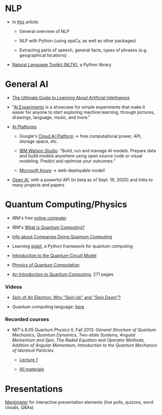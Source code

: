 # NLP

- In [this](https://medium.com/@ageitgey/natural-language-processing-is-fun-9a0bff37854e) article:

  - General overview of NLP
  
  - NLP with Python (using spaCy, as well as other packages)
  
  - Extracting parts of speech, general facts, types of phrases (e.g. geographical locations)
  
- [Natural Language Toolkit (NLTK)](https://www.nltk.org/), a Python library

# General AI

- [The Ultimate Guide to Learning About Artificial Intelligence](https://medium.com/@mr.adam.maj/the-ultimate-guide-to-becoming-an-artificial-intelligence-expert-db5124dc8ae0#cf98)

- "[AI Experiments](https://experiments.withgoogle.com/collection/ai) is a showcase for simple
experiments that make it easier for anyone to start exploring machine learning, through pictures,
drawings, language, music, and more."

- [AI Platforms](https://towardsdatascience.com/top-artificial-intelligence-platforms-for-2020-80570c65c1b4)

  - Google's [Cloud AI Platform](https://cloud.google.com/ai-platform/) → free computational power,
  API, storage space, etc.

  - [IBM Watson Studio](https://www.ibm.com/cloud/watson-studio): "Build, run and manage AI models.
  Prepare data and build models anywhere using open source code or visual modeling. Predict and
  optimize your outcomes."
  
  - [Microsoft Azure](https://azure.microsoft.com/en-us/services/machine-learning/) → web-deployable model!
  
- [Open AI](https://openai.com), with a powerful API (in beta as of Sept. 16, 2020) and links to many projects and papers

# Quantum Computing/Physics

- IBM's free [online computer](https://quantum-computing.ibm.com/docs/manage/)
 
- IBM's [What is Quantum Computing?](https://www.ibm.com/quantum-computing/learn/what-is-quantum-computing/)

- [Info about Companies Doing Quantum Computing](https://builtin.com/hardware/quantum-computing-applications)

- Learning [qiskit](https://qiskit.org/learn), a Python framework for quantum computing

- [Introduction to the Quantum Circuit Model](https://www.cs.cmu.edu/~odonnell/quantum15/QuantumComputationScribeNotesByRyanODonnellAndJohnWright.pdf)

- [Physics of Quantum Computation](https://www.itp.tu-berlin.de/fileadmin/a3233/upload/SS16/PQC/PQC_LectureNotes.pdf)

- [An Introduction to Quantum Computing](http://mmrc.amss.cas.cn/tlb/201702/W020170224608149125645.pdf), 271 pages

### Videos

- [Spin of An Electron: Why "Spin Up" and "Spin Down"?](https://youtu.be/EfH8XuYbRQ0)

- Quantum computing language: [here](https://youtu.be/payp7simhBM)

### Recorded courses

- MIT's 8.05 Quantum Physics II, Fall 2013: _General Structure of Quantum Mechanics, Quantum Dynamics, Two-state Systems, Angular Momentum and Spin, The Radial Equation and Operator Methods, Addition of Angular Momentum, Introduction to the Quantum Mechanics of Identical Particles._

  - [Lecture 1](https://www.youtube.com/watch?v=QI13S04w8dM)
  
  - [All materials](http://ocw.mit.edu/8-05F13)


# Presentations

[Mentimeter](https://www.mentimeter.com) for interactive presentation elements (live polls, quizzes, word clouds, Q&As)
